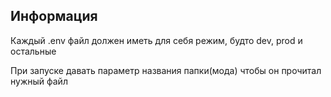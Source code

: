 ## Информация

Каждый .env файл должен иметь для себя режим, будто dev, prod и остальные

При запуске давать параметр названия папки(мода) чтобы он прочитал нужный файл
